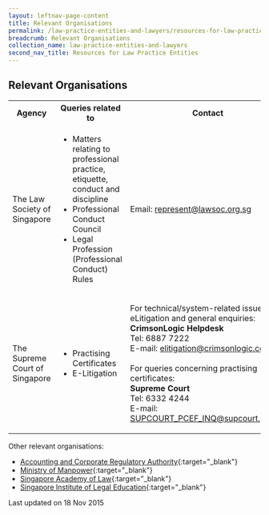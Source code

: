 ```yaml
---
layout: leftnav-page-content
title: Relevant Organisations
permalink: /law-practice-entities-and-lawyers/resources-for-law-practice-entities/relevant-organisations/
breadcrumb: Relevant Organisations
collection_name: law-practice-entities-and-lawyers
second_nav_title: Resources for Law Practice Entities
---
```


<style> 
  table tr td ul li {font-size: 1rem;}
  table tr td p {font-size: 1rem;}
</style>

Relevant Organisations
---

<table>
  <tr>
    <th>
      Agency
    </th>
    <th>
      Queries related to
    </th>
    <th>
      Contact
    </th>
  </tr>
  <tr>
    <td>The Law Society of Singapore</td>
    <td>
      <ul>
        <li style="align-text: justify">Matters relating to professional practice, etiquette, conduct and discipline</li>
        <li style="align-text: justify">Professional Conduct Council</li>
        <li style="align-text: justify">Legal Profession (Professional Conduct) Rules</li>
      </ul>
    </td>
    <td>Email: <a href="mailto:represent@lawsoc.org.sg">represent@lawsoc.org.sg</a></td>
  </tr>
  <tr>
    <td>The Supreme Court of Singapore</td>
    <td>
      <ul>
        <li style="align-text: justify">Practising Certificates</li>
        <li style="align-text: justify">E-Litigation</li>
      </ul>
    </td>
    <td>
      <p style="align-text: justify">
      For technical/system-related issues in eLitigation and general enquiries:<br>
      <b>CrimsonLogic Helpdesk</b><br>Tel: 6887 7222<br>
      E-mail: <a href="mailto:elitigation@crimsonlogic.com">elitigation@crimsonlogic.com.sg</a><br><br>
      For queries concerning practising certificates:<br><b>
      Supreme Court</b><br>Tel: 6332 4244<br>
      E-mail: <a href="mailto:SUPCOURT_PCEF_INQ@supcourt.gov.sg">SUPCOURT_PCEF_INQ@supcourt.gov.sg</a>
      </p>
    </td>
  </tr>
</table>

Other relevant organisations:<br>
* [Accounting and Corporate Regulatory Authority](https://www.acra.gov.sg/home/){:target="_blank"}
* [Ministry of Manpower](https://www.mom.gov.sg/){:target="_blank"}
* [Singapore Academy of Law](https://www.sal.org.sg/default.aspx#){:target="_blank"}
* [Singapore Institute of Legal Education](http://www.sile.edu.sg/index.php){:target="_blank"}

<p class="right-side-updated">Last updated on 18 Nov 2015</p> 
